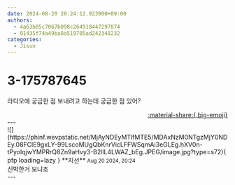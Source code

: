 ```yaml
---
date: 2024-08-20 20:24:12.923000+09:00
authors:
  - 4a63b05c7067b098c264918447297874
  - 01435f74a49ba8a519705ad242348232
categories:
  - Jisun
---
```


# 3-175787645

<div class="post-container" markdown="1">
<div class="content-container md-sidebar__scrollwrap" markdown="1">

라디오에 궁금한 점 보내려고 하는데 궁금한 점 있어?

</div>
</div>

<div style="text-align: right;" markdown="1">
<a href="https://weverse.io/fromis9/fanpost/3-175787645" style="text-align: right;">:material-share:{.big-emoji}</a>
</div>
---

<div class="comments-container md-sidebar__scrollwrap" markdown="1">
<div class="comment" markdown="1">
<div class='id-container' markdown="1">
![](https://phinf.wevpstatic.net/MjAyNDEyMTlfMTE5/MDAxNzM0NTgzMjY0NDEy.08FClE9gxLY-99LscoMUgQbKnrVicLFFWSqmAi3eGLEg.hXV0n-tPyoIqjwYMPRrQ8Zn9aHvy3-B2llL4LWAZ_bEg.JPEG/image.jpg?type=s72){ pfp loading=lazy }
**<span class="artist">지선</span>** <small>Aug 20 2024, 20:24</small><br>
</div>
<div class='comment-body' markdown="1">
신박한거 보냐조
</div>
</div>
</div>
---
